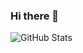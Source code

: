 ### Hi there 👋

<!--
**imansafari1991/imansafari1991** is a ✨ _special_ ✨ repository because its `README.md` (this file) appears on your GitHub profile.

Here are some ideas to get you started:

- 🔭 I’m currently working on Otaghak
- 🌱 I’m currently learning Redis
- 👯 I’m looking to collaborate on ...
- 🤔 I’m looking for help with ...
- 💬 Ask me about ...
- 📫 How to reach me: ...
- 😄 Pronouns: ...
- ⚡ Fun fact: ...



-->

![GitHub Stats](https://github-readme-stats.vercel.app/api?username=imansafari1991&count_private=true&count_forked=true&theme=tokyonight&showicons=true&include_all_commits=true)

